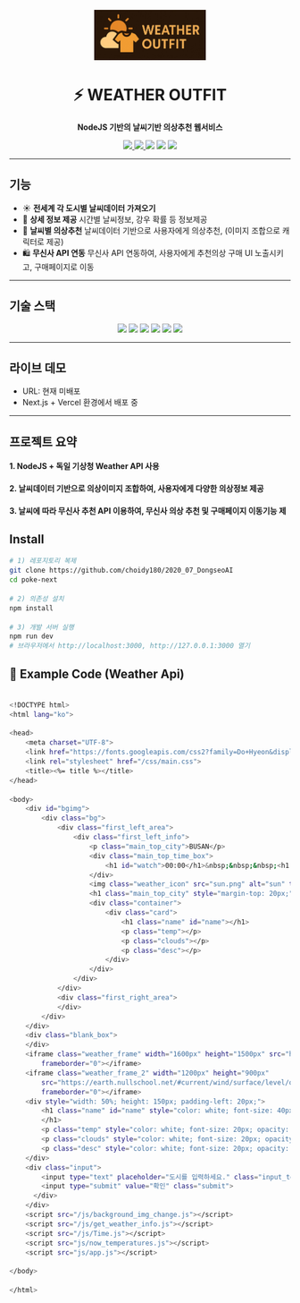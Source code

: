 <!-- BANNER -->
<p align="center">
  <img src="./public/weather-outfit.jpg" alt="Poke-Next Banner" width="200px" />
</p>

<h1 align="center">⚡ WEATHER OUTFIT</h1>
<p align="center">
  <b>NodeJS 기반의 날씨기반 의상추천 웹서비스</b>
</p>

<p align="center">
  <a href="https://poke-next-amber.vercel.app">
    <img src="https://img.shields.io/badge/Live-Demo-blue?logo=vercel&logoColor=white" />
  </a>
  <a href="https://github.com/choidy180/poke-next">
    <img src="https://img.shields.io/github/stars/choidy180/poke-next?style=social" />
  </a>
  <img src="https://img.shields.io/github/license/choidy180/poke-next?color=brightgreen" />
  <img src="https://img.shields.io/badge/PRs-welcome-yellow?logo=github" />
  <img src="https://img.shields.io/badge/Made%20with-❤️-ff69b4" />
</p>

---

##  기능
- ☀️ **전세계 각 도시별 날씨데이터 가져오기**
- 🌈 **상세 정보 제공** 시간별 날씨정보, 강우 확률 등 정보제공
- 👗 **날씨별 의상추천** 날씨데이터 기반으로 사용자에게 의상추천, (이미지 조합으로 캐릭터로 제공)
- 🛍️ **무신사 API 연동** 무신사 API 연동하여, 사용자에게 추천의상 구매 UI 노출시키고, 구매페이지로 이동

---

##  기술 스택
<p align="center">
  <img src="https://img.shields.io/badge/Node.js-339933?logo=node.js&logoColor=white" /> 
  <img src="https://img.shields.io/badge/Express.js-000000?logo=express&logoColor=white" /> 
  <img src="https://img.shields.io/badge/NPM-CB3837?logo=npm&logoColor=white" /> 
  <img src="https://img.shields.io/badge/Yarn-2C8EBB?logo=yarn&logoColor=white" /> 
  <img src="https://img.shields.io/badge/ESLint-4B32C3?logo=eslint&logoColor=white" /> 
  <img src="https://img.shields.io/badge/Prettier-F7B93E?logo=prettier&logoColor=000" />
</p>

---

##  라이브 데모
-  URL: 현재 미배포
-  Next.js + Vercel 환경에서 배포 중

---

##  프로젝트 요약
#### 1. NodeJS + 독일 기상청 Weather API 사용
#### 2. 날씨데이터 기반으로 의상이미지 조합하여, 사용자에게 다양한 의상정보 제공
#### 3. 날씨에 따라 무신사 추천 API 이용하여, 무신사 의상 추천 및 구매페이지 이동기능 제


##  Install
```bash
# 1) 레포지토리 복제
git clone https://github.com/choidy180/2020_07_DongseoAI
cd poke-next

# 2) 의존성 설치
npm install

# 3) 개발 서버 실행
npm run dev
# 브라우저에서 http://localhost:3000, http://127.0.0.1:3000 열기
```

## 📡 Example Code (Weather Api)
```bash

<!DOCTYPE html>
<html lang="ko">

<head>
    <meta charset="UTF-8">
    <link href="https://fonts.googleapis.com/css2?family=Do+Hyeon&display=swap" rel="stylesheet">
    <link rel="stylesheet" href="/css/main.css">
    <title><%= title %></title>
</head>

<body>
    <div id="bgimg">
        <div class="bg">
            <div class="first_left_area">
                <div class="first_left_info">
                    <p class="main_top_city">BUSAN</p>
                    <div class="main_top_time_box">
                        <h1 id="watch">00:00</h1>&nbsp;&nbsp;&nbsp;<h1 id="am_pm">AP</h1>
                    </div>
                    <img class="weather_icon" src="sun.png" alt="sun" title="sun">
                    <h1 class="main_top_city" style="margin-top: 20px;">맑은 하늘</h1>
                    <div class="container">
                        <div class="card">
                            <h1 class="name" id="name"></h1>
                            <p class="temp"></p>
                            <p class="clouds"></p>
                            <p class="desc"></p>
                        </div>
                    </div>
                </div>
            </div>
            <div class="first_right_area">
            </div>
        </div>
    </div>
    <div class="blank_box">
    </div>
    <iframe class="weather_frame" width="1600px" height="1500px" src="https://www.weather.go.kr/w/index.do"
        frameborder="0"></iframe>
    <iframe class="weather_frame_2" width="1200px" height="900px"
        src="https://earth.nullschool.net/#current/wind/surface/level/overlay=temp/orthographic=129.02,35.13,3000/loc=128.950,35.340"
        frameborder="0"></iframe>
    <div style="width: 50%; height: 150px; padding-left: 20px;">
        <h1 class="name" id="name" style="color: white; font-size: 40px; opacity: 0.8;">
        </h1>
        <p class="temp" style="color: white; font-size: 20px; opacity: 0.8;"></p>
        <p class="clouds" style="color: white; font-size: 20px; opacity: 0.8;"></p>
        <p class="desc" style="color: white; font-size: 20px; opacity: 0.8;"></p>
    </div>
    <div class="input">
        <input type="text" placeholder="도시를 입력하세요." class="input_text">
        <input type="submit" value="확인" class="submit">
      </div>
    </div>
    <script src="/js/background_img_change.js"></script>
    <script src="/js/get_weather_info.js"></script>
    <script src="/js/Time.js"></script>
    <script src="js/now_temperatures.js"></script>
    <script src="js/app.js"></script>

</body>

</html>
```
